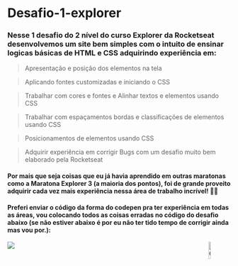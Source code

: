 # Desafio-1-explorer
<h3>
  Nesse 1 desafio do 2 nível do curso Explorer da Rocketseat desenvolvemos um site bem simples com o intuito de ensinar logicas básicas de HTML e CSS adquirindo experiência em:
</h3>

> Apresentação e posição dos elementos na tela

> Aplicando fontes customizadas e iniciando o CSS

> Trabalhar com cores e fontes e Alinhar textos e elementos usando CSS

> Trabalhar com espaçamentos bordas e classificações de elementos usando CSS

> Posicionamentos de elementos usando CSS

> Adquirir experiência em corrigir Bugs com um desafio muito bem elaborado pela Rocketseat

<h4>
  Por mais que seja  coisas que eu já havia aprendido em outras maratonas como a Maratona Explorer 3 (a maioria dos pontos), foi de grande proveito adquirir cada vez mais experiência nessa área de trabalho incrível! 🚀💜 
</h4>

<h4>
  Preferi enviar o código da forma do codepen pra ter experiência em todas as áreas, vou colocando todos as coisas erradas no código do desafio abaixo (se não estiver abaixo é por eu não ter tido tempo de corrigir ainda mas vou por.):  
</h4>

 <a href="https://www.figma.com/file/fAvYZz4dPV5MfhL77XkqkD/Explorer---Projeto-01/duplicate" target="_blank"><img src="https://img.shields.io/badge/Figma-F24E1E?style=for-the-badge&logo=figma&logoColor=white" target="_blank"></a>
<img width="10%" align="right" alt="Github Image" src="https://github.com/SP-XD/SP-XD/blob/main/images/linux_rounded.gif?raw=true" />
